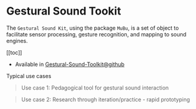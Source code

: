 # Gestural Sound Tookit

The `Gestural Sound Kit`, using the package `MuBu`, is a set of object to facilitate sensor processing, gesture recognition, and mapping to sound engines.

[[toc]]

- Available in [Gestural-Sound-Toolkit@github](https://github.com/ircam-ismm/Gestural-Sound-Toolkit)

Typical use cases

> Use case 1: Pedagogical tool for gestural sound interaction 

> Use case 2: Research through iteration/practice - rapid prototyping
